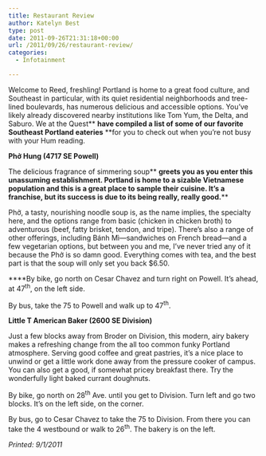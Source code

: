 ```yaml
---
title: Restaurant Review
author: Katelyn Best
type: post
date: 2011-09-26T21:31:18+00:00
url: /2011/09/26/restaurant-review/
categories:
  - Infotainment

---
```

Welcome to Reed, freshling! Portland is home to a great food culture, and Southeast in particular, with its quiet residential neighborhoods and tree-lined boulevards, has numerous delicious and accessible options. You&#8217;ve likely already discovered nearby institutions like Tom Yum, the Delta, and Saburo. We at the Quest** **have compiled a list of some of our favorite Southeast Portland eateries** **for you to check out when you&#8217;re not busy with your Hum reading.

**Phở Hung (4717 SE Powell)**

The delicious fragrance of simmering soup** **greets you as you enter this unassuming establishment. Portland is home to a sizable Vietnamese population and this is a great place to sample their cuisine. It&#8217;s a franchise, but its success is due to its being really, really good.****

Phở, a tasty, nourishing noodle soup is, as the name implies, the specialty here, and the options range from basic (chicken in chicken broth) to adventurous (beef, fatty brisket, tendon, and tripe). There&#8217;s also a range of other offerings, including Bánh Mì—sandwiches on French bread—and a few vegetarian options, but between you and me, I&#8217;ve never tried any of it because the Phở is so damn good. Everything comes with tea, and the best part is that the soup will only set you back $6.50.

****By bike, go north on Cesar Chavez and turn right on Powell. It&#8217;s ahead, at 47<sup>th</sup>, on the left side.

By bus, take the 75 to Powell and walk up to 47<sup>th</sup>.

**Little T American Baker (2600 SE Division)**

Just a few blocks away from Broder on Division, this modern, airy bakery makes a refreshing change from the all too common funky Portland atmosphere. Serving good coffee and great pastries, it&#8217;s a nice place to unwind or get a little work done away from the pressure cooker of campus. You can also get a good, if somewhat pricey breakfast there. Try the wonderfully light baked currant doughnuts.

By bike, go north on 28<sup>th</sup> Ave. until you get to Division. Turn left and go two blocks. It&#8217;s on the left side, on the corner.

By bus, go to Cesar Chavez to take the 75 to Division. From there you can take the 4 westbound or walk to 26<sup>th</sup>. The bakery is on the left.

_Printed: 9/1/2011_